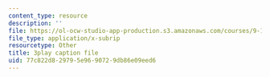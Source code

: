 ```yaml
---
content_type: resource
description: ''
file: https://ol-ocw-studio-app-production.s3.amazonaws.com/courses/9-14-brain-structure-and-its-origins-spring-2014/77c822d829795e9690729db86e09eed6_555142.vtt
file_type: application/x-subrip
resourcetype: Other
title: 3play caption file
uid: 77c822d8-2979-5e96-9072-9db86e09eed6
---
```

